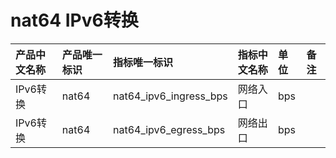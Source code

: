 # nat64 IPv6转换

|产品中文名称|产品唯一标识|指标唯一标识|指标中文名称|单位|备注|
|:----|:----|:----|:----|:----|:----|
|IPv6转换|nat64|nat64_ipv6_ingress_bps|网络入口|bps| |
|IPv6转换|nat64|nat64_ipv6_egress_bps|网络出口|bps| |
